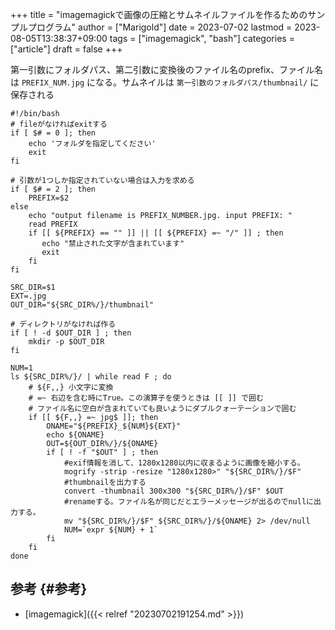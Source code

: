 +++
title = "imagemagickで画像の圧縮とサムネイルファイルを作るためのサンプルプログラム"
author = ["Marigold"]
date = 2023-07-02
lastmod = 2023-08-05T13:38:37+09:00
tags = ["imagemagick", "bash"]
categories = ["article"]
draft = false
+++

第一引数にフォルダパス、第二引数に変換後のファイル名のprefix、ファイル名は `PREFIX_NUM.jpg` になる。サムネイルは `第一引数のフォルダパス/thumbnail/` に保存される

```shell
#!/bin/bash
# fileがなければexitする
if [ $# = 0 ]; then
    echo 'フォルダを指定してください'
    exit
fi

# 引数が1つしか指定されていない場合は入力を求める
if [ $# = 2 ]; then
    PREFIX=$2
else
    echo "output filename is PREFIX_NUMBER.jpg. input PREFIX: "
    read PREFIX
    if [[ ${PREFIX} == "" ]] || [[ ${PREFIX} =~ "/" ]] ; then
       echo "禁止された文字が含まれています"
       exit
    fi
fi

SRC_DIR=$1
EXT=.jpg
OUT_DIR="${SRC_DIR%/}/thumbnail"

# ディレクトリがなければ作る
if [ ! -d $OUT_DIR ] ; then
    mkdir -p $OUT_DIR
fi

NUM=1
ls ${SRC_DIR%/}/ | while read F ; do
    # ${F,,} 小文字に変換
    # =~ 右辺を含む時にTrue。この演算子を使うときは [[ ]] で囲む
    # ファイル名に空白が含まれていても良いようにダブルクォーテーションで囲む
    if [[ ${F,,} =~ jpg$ ]]; then
        ONAME="${PREFIX}_${NUM}${EXT}"
        echo ${ONAME}
        OUT=${OUT_DIR%/}/${ONAME}
        if [ ! -f "$OUT" ] ; then
            #exif情報を消して、1280x1280以内に収まるように画像を縮小する。
            mogrify -strip -resize "1280x1280>" "${SRC_DIR%/}/$F"
            #thumbnailを出力する
            convert -thumbnail 300x300 "${SRC_DIR%/}/$F" $OUT
            #renameする。ファイル名が同じだとエラーメッセージが出るのでnullに出力する。
            mv "${SRC_DIR%/}/$F" ${SRC_DIR%/}/${ONAME} 2> /dev/null
            NUM=`expr ${NUM} + 1`
        fi
    fi
done
```


## 参考 {#参考}

-   [imagemagick]({{< relref "20230702191254.md" >}})
